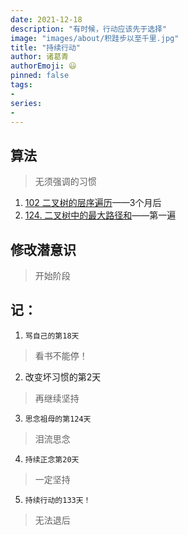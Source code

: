 ```yaml
---
date: 2021-12-18
description: "有时候，行动应该先于选择"
image: "images/about/积跬步以至千里.jpg"
title: "持续行动"
author: 诸葛青
authorEmoji: 😃
pinned: false
tags:
- 
series:
-
---
```


## 算法
> 无须强调的习惯
1. [102 二叉树的层序遍历](https://leetcode-cn.com/problems/binary-tree-level-order-traversal/)——3个月后
2. [124. 二叉树中的最大路径和](https://leetcode-cn.com/problems/binary-tree-maximum-path-sum/)——第一遍

## 修改潜意识
> 开始阶段

## 记：
1. `骂自己的第18天` 
> 看书不能停！
2. 改变坏习惯的第2天
> 再继续坚持
3. `思念祖母的第124天`
> 泪流思念
4. `持续正念第20天`
> 一定坚持
5. `持续行动的133天！`
> 无法退后
